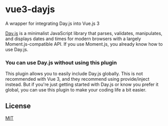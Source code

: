 # vue3-dayjs

A wrapper for integrating Day.js into Vue.js 3

[Day.js](https://github.com/iamkun/dayjs) is a minimalist JavaScript library that parses, validates, manipulates, and displays dates and times for modern browsers with a largely Moment.js-compatible API. If you use Moment.js, you already know how to use Day.js.

### You can use Day.js without using this plugin
This plugin allows you to easily include Day.js globally. This is not recommended with Vue 3, and they recommend using provide/inject instead. But if you're just getting started with Day.js or know you prefer it global, you can use this plugin to make your coding life a bit easier.


## License

[MIT](LICENSE)

